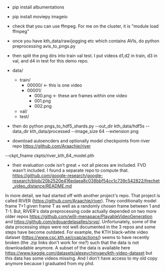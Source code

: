 
- pip install albumentations  
- pip install moviepy imageio

- check that you can use ffmpeg. For me on the cluster, it is "module load ffmpeg"
- once you have kth_data/raw/jogging etc which contains AVIs, do python preprocessing avis_to_pngs.py
- then split the png dirs into train val test. I put videos d1,d2 in train, d3 in val, and d4 in test for this demo repo.
- data/
	- train/
		- 00000/ <- this is one video
		- 00001/
			- 000.png <- these are frames within one video
			- 001.png
			- 002.png
	- val/
	- test/
- then do python pngs_to_hdf5_shards.py --out_dir kth_data/hdf5s --data_dir kth_data/processed --image_size 64 --extension png
- download autoencders and optionally model checkpoints from river repo https://github.com/Araachie/river

--ckpt_fname ckpts/river_kth_64_model.pth 

- their evaluation code isn’t great + not all pieces are included. FVD wasn’t included. I found a separate repo to compute that. 
https://github.com/google-research/google-research/blob/20b2520e416edaea8c038bbf54cc1c739c542822/frechet_video_distance/README.md

In more detail, we had started off with another project's repo. That project is called RIVER (https://github.com/Araachie/river). They conditionally model frame T+1 given frame T as well as a randomly chosen frame between 1 and T-1. But, RIVER's data preprocessing code actually depended on two more older repos  https://github.com/willi-menapace/PlayableVideoGeneration and https://github.com/edouardelasalles/srvp/. Unfortunately, some of the data processing steps were not well documented in the 3 repos and some steps have become outdated. For example, the KTH black-white video dataset (https://www.csc.kth.se/cvap/actions/) seems to have recently broken (the .zip links don't work for me?) such that the data is not downloadable anymore. A subset of the data is available here https://www.kaggle.com/datasets/alexeychinyaev/kth-video-dataset but this data has some videos missing. And I don't have access to my old copy anymore because I graduated from my phd.


